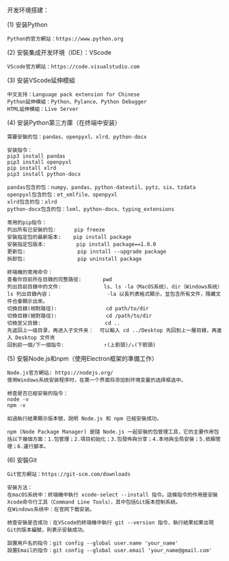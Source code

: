 
开发环境搭建：

(1) 安装Python

    Python的官方網站：https://www.python.org

(2) 安裝集成开发环境（IDE）：VScode

    VScode官方網站：https://code.visualstudio.com

(3) 安装VScode延伸模組

    中文支持：Language pack extension for Chinese
    Python延伸模組：Python、Pylance、Python Debugger
    HTML延伸模組：Live Server

(4) 安装Python第三方庫（在终端中安装）

    需要安裝的包：pandas、openpyxl、xlrd、python-docx

    安装指令：
    pip3 install pandas
    pip3 install openpyxl
    pip install xlrd
    pip3 install python-docx

    pandas包含的包：numpy、pandas、python-dateutil、pytz、six、tzdata
    openpyxl包含的包：et_xmlfile、openpyxl
    xlrd包含的包：xlrd
    python-docx包含的包：lxml、python-docx、typing_extensions

    常用的pip指令：
    列出所有已安裝的包:      pip freeze
    安裝指定包的最新版本:    pip install package
    安裝指定包版本:          pip install package==1.0.0
    更新包:                 pip install --upgrade package
    拆卸包:                 pip uninstall package

    終端機的常用命令：
    查看你目前所在目錄的完整路徑:       pwd
    列出目前目錄中的文件:              ls、ls -la（MacOS系统）、dir（Windows系统）
    ls 列出目錄內容；                  -la 以長列表格式顯示，並包含所有文件，隱藏文件也會顯示出來。
    切換目錄(相對路徑):                cd path/to/dir
    切換目錄(絕對路徑):                cd /path/to/dir
    切換至父目錄:                     cd ..
    先返回上一级目录，再进入子文件夹：  可以輸入 cd ../Desktop 先回到上一層目錄，再進入 Desktop 文件夾
    回到前一個/下一個指令:             ↑(上箭頭)/↓(下箭頭)

(5) 安裝Node.js和npm（使用Electron框架的準備工作）

    Node.js官方網站: https://nodejs.org/
    使用Windows系统安装程序时，在第一个界面将添加到环境变量的选择框选中。

    檢查是否已經安裝的指令：
    node -v
    npm -v
    
    如過執行結果顯示版本號，說明 Node.js 和 npm 已經安裝成功。

    npm (Node Package Manager) 是隨 Node.js 一起安裝的包管理工具，它的主要作用包括以下幾個方面：1.包管理；2.項目初始化；3.包發佈與分享；4.本地與全局安裝；5.依賴管理；6.運行腳本。

(6) 安裝Git

    Git官方網站：https://git-scm.com/downloads

    安裝方法：
    在macOS系统中：終端機中執行 xcode-select --install 指令。這條指令的作用是安裝Xcode命令行工具（Command Line Tools），其中包括Git版本控制系統。
    在Windows系统中：在官网下载安装。
    
    檢查安裝是否成功：在VScode的終端機中執行 git --version 指令，執行結果如果出現Git的版本編號，則表示安裝成功。
    
    設置用戶名的指令：git config --global user.name 'your_name'
    設置Email的指令：git config --global user.email 'your_name@gmail.com'

